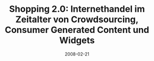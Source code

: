---
abstract: ''
authors:
- Peter Leitner
- Thomas Grechenig
date: '2008-02-21'
featured: false
links:
- name: Publik
  url: https://publik.tuwien.ac.at/showentry.php?ID=183623&lang=2
publication_types:
- '1'
publishDate: '2008-02-21'
specifics: 'Vortrag: Internationales Rechtsinformatik Symposion 2008, Salzburg, Austria;
  21.02.2008 - 23.02.2008; in: "Komplexitätsgrenzen der Rechtsinformatik : Tagungsband
  des 11. Internationalen Rechtsinformatik Symposions, IRIS 2008", E. Schweighofer,
  A. Geist, G. Heindl et al. (Hrg.); Boorberg Verlag, (2008), ISBN: 978-3-415-04130-1;
  S. 393 - 401.'
title: 'Shopping 2.0: Internethandel im Zeitalter von Crowdsourcing, Consumer Generated
  Content und Widgets'
url_pdf: http://irisj.eu/konf09/
---